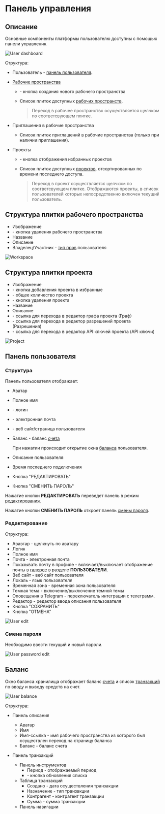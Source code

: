 # Панель управления

## Описание

Основные компоненты платформы пользователю доступны с помощью панели управления.

![User dashboard](/images/common/dashboard.png)

Структура:

- <span class="iconify-inline" data-icon="mdi:account"></span> Пользователь - [панель пользователя](#панель-пользователя).
- [Рабочие пространства][1]

  - <span class='iconify-inline' data-icon='mdi:plus'></span> - кнопка создания нового рабочего пространства
  - Список плиток доступных [рабочих пространств][1].

    > Переход в рабочее пространство осуществляется щелчком по соответсвующем плитке.

- Приглашения в рабочие пространства

  - Список плиток приглашений в рабочие пространства (только при наличии приглашения).

- Проекты

  - <span class="iconify-inline" data-icon="mdi:star"></span> - кнопка отображения избранных проектов
  - Список плиток доступных [проектов][2], отсортированных по времени последнего доступа.

    > Переход в проект осуществляется щелчком по соответсвующем плитке. Отображаются проекты, в список пользователей которых непосредственно включен текущий пользователь.

## Структура плитки рабочего пространства

- Изображение
- <span class="iconify-inline" data-icon="mdi:delete"></span> - кнопка удаления рабочего пространства
- Название
- Описание
- Владелец/Участник - [тип прав][3] пользователя

![Workspace](/images/common/dashboard_workspace_panel.png)

## Структура плитки проекта

- Изображение
- <span class="iconify-inline" data-icon="mdi:star"></span> - кнопка добавления проекта в избранные
- <span class='iconify-inline' data-icon='ph:number-square-two-fill' style="color: green"></span> - общее количество <span class="iconify-inline" data-icon="mdi:star"></span> проекта
- <span class="iconify-inline" data-icon="mdi:delete"></span> - кнопка удаления проекта
- Название
- Описание
- <span class="iconify-inline" data-icon="mdi:sitemap"></span> - cсылка для перехода в редактор графа проекта (Граф)
- <span class="iconify-inline" data-icon="mdi:shield-account"></span> - cсылка для перехода в редактор разрешений проекта (Разрешения)
- <span class="iconify-inline" data-icon="mdi:shield-key"></span> - cсылка для перехода в редактор API ключей проекта (API ключи)

![Project](/images/common/dashboard_project_panel.png)

## Панель пользователя

### Структура

Панель пользователя отображает:

- Аватар
- Полное имя
- <span class="iconify-inline" data-icon="mdi:at"></span> - логин
- <span class="iconify-inline" data-icon="mdi:email"></span> - электронная почта
- <span class="iconify-inline" data-icon="mdi:link"></span> - веб сайт/страница пользователя
- <span class='iconify-inline' data-icon='mdi:wallet'></span> Баланс - баланс [счета][1]

  При нажатии происходит открытие окна [баланса](#баланс) пользователя.

- Описание пользователя
- Время последнего подключения
- Кнопка "РЕДАКТИРОВАТЬ"
- Кнопка "СМЕНИТЬ ПАРОЛЬ"

Нажатие кнопки **РЕДАКТИРОВАТЬ** переведет панель в режим [редактирования](#редактирование).

Нажатие кнопки **СМЕНИТЬ ПАРОЛЬ** откроет панель [смены пароля](#смена-пароля).

### Редактирование

Структура:

- Ававтар - щелкнуть по аватару
- Логин
- Полное имя
- Почта - электронная почта
- <span class="iconify-inline" data-icon="mdi:checkbox-blank-outline"></span> Показывать почту в профиле - включает/выключает отображение почты в [галерее][6] в разделе **ПОЛЬЗОВАТЕЛИ**.
- Веб сайт - веб сайт пользователя
- Локаль - язык пользователя
- Временная зона - временная зона пользователя
- Темная тема - включение/выключение темной темы 
- Оповещения в Telegram - переключатель интеграции с телеграмм.
- Редактор - редактор ввода описания пользователя
- Кнопка "СОХРАНИТЬ"
- Кнопка "ОТМЕНА"

![User edit](/images/common/dashboard_user_edit.png)

### Смена пароля

Необходимо ввести текущий и новый пароли.

![User password edit](/images/common/dashboard_user_password.png)

## Баланс

Окно баланса хранилища отображает баланс [счета][4] и список [транзакций][5] по вводу и выводу средств на счет.

![User balance](/images/common/dashboard_user_balance.png)

Структура:

- Панель описания

  - Аватар
  - Имя
  - Имя-ссылка - имя рабочего пространства из которого был осуществлен переход на страницу баланса
  - <span class='iconify-inline' data-icon='mdi:wallet'></span> Баланс - баланс счета

- Панель транзакций
  - Панель инструментов
    - Период <span class='iconify-inline' data-icon='mdi:calendar-range'></span> - отображаемый период
    - <span class='iconify-inline' data-icon='mdi:refresh'></span> - кнопка обновления списка
  - Таблица транзакций
    - Создано - дата осуществления транзакции
    - Назначение - тип транзакции
    - Контрагент - контрагент транзакции
    - Сумма - сумма транзакции
  - Панель навигации

[1]: /docs/desc/finance.md#cчета
[2]: /docs/desc/finance.md#транзакции
[3]: /docs/desc/workspace.md#участники
[4]: ./workspace.md
[5]: ./project.md
[6]: ./explorer.md
